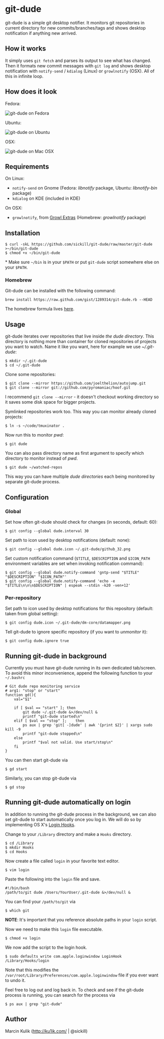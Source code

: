 # git-dude

git-dude is a simple git desktop notifier. It monitors git repositories in
current directory for new commits/branches/tags and shows desktop notification if
anything new arrived.

## How it works

It simply uses `git fetch` and parses its output to see what has changed. Then it
formats new commit messages with `git log` and shows desktop notification with
`notify-send` / `kdialog` (Linux) or `growlnotify` (OSX). All of this in infinite loop.

## How does it look

Fedora:

![git-dude on Fedora](https://github.com/downloads/sickill/git-dude/git-dude-fedora-shot.png)

Ubuntu:

![git-dude on Ubuntu](https://github.com/downloads/sickill/git-dude/git-dude-ubuntu-shot.png)

OSX:

![git-dude on Mac OSX](https://github.com/downloads/sickill/git-dude/git-dude-osx-shot.png)

## Requirements

On Linux:

* `notify-send` on Gnome (Fedora: _libnotify_ package, Ubuntu: _libnotify-bin_ package)
* `kdialog` on KDE (included in KDE)

On OSX:

* `growlnotify`, from [Growl Extras](http://growl.info/extras.php#growlnotify)
  (Homebrew: _growlnotify_ package)

## Installation

    $ curl -skL https://github.com/sickill/git-dude/raw/master/git-dude >~/bin/git-dude
    $ chmod +x ~/bin/git-dude

\* Make sure `~/bin` is in your `$PATH` or put `git-dude` script somewhere else
on your `$PATH`.

### Homebrew

Git-dude can be installed with the following command:

`brew install https://raw.github.com/gist/1289314/git-dude.rb --HEAD`

The homebrew formula lives [here](https://gist.github.com/1289314).

## Usage

git-dude iterates over repositories that live inside _the dude directory_. This
directory is nothing more than container for cloned repositories of projects
you want to watch.  Name it like you want, here for example we use
_~/.git-dude_:

    $ mkdir ~/.git-dude
    $ cd ~/.git-dude

Clone some repositories:

    $ git clone --mirror https://github.com/joelthelion/autojump.git
    $ git clone --mirror git://github.com/pyromaniac/hoof.git

I recommend `git clone --mirror` - it doesn't checkout working directory so it
saves some disk space for bigger projects.

Symlinked repositories work too. This way you can monitor already cloned
projects:

    $ ln -s ~/code/tmuxinator .

Now run this to monitor _pwd_:

    $ git dude

You can also pass directory name as first argument to specify which directory
to monitor instead of _pwd_.

    $ git dude ~/watched-repos

This way you can have multiple _dude directories_ each being monitored by
separate git-dude process.

## Configuration

### Global

Set how often git-dude should check for changes (in seconds, default: 60):

    $ git config --global dude.interval 30

Set path to icon used by desktop notifications (default: none):

    $ git config --global dude.icon ~/.git-dude/github_32.png

Set custom notification command (`$TITLE`, `$DESCRIPTION` and `$ICON_PATH`
environment variables are set when invoking notification command):

    $ git config --global dude.notify-command 'gntp-send "$TITLE" "$DESCRIPTION" "$ICON_PATH"'
    $ git config --global dude.notify-command 'echo -e "$TITLE\n\n\n$DESCRIPTION" | espeak --stdin -k20 -ven+12'

### Per-repository

Set path to icon used by desktop notifications for this repository (default:
taken from global setting):

    $ git config dude.icon ~/.git-dude/dm-core/datamapper.png

Tell git-dude to ignore specific repository (if you want to _unmonitor_ it):

    $ git config dude.ignore true

## Running git-dude in background

Currently you must have git-dude running in its own dedicated tab/screen. To avoid
this minor inconvenience, append the following function to your ```~/.bashrc```

```
# Git dude repo monitoring service
# arg1: "stop" or "start"
function gd(){
    val="$1"

    if [ $val == "start" ]; then
        git dude ~/.git-dude &>/dev/null &
        printf "git-dude started\n"
    elif [ $val == "stop" ];    then
        ps aux | grep 'git[ -]dude' | awk '{print $2}' | xargs sudo kill -9
        printf "git-dude stopped\n"
    else
        printf "$val not valid. Use start/stop\n"
    fi
}
```

You can then start git-dude via

    $ gd start

Similarly, you can stop git-dude via

    $ gd stop

## Running git-dude automatically on login

In addition to running the git-dude process in the background, we can also
set git-dude to start automatically once you log in. We will do so by implementing
OS X's [Login Hooks](http://support.apple.com/kb/HT2420). 

Change to your ```/Library``` directory and make a ```Hooks``` directory.

    $ cd /Library
    $ mkdir Hooks
    $ cd Hooks

Now create a file called ```login``` in your favorite text editor.

    $ vim login

Paste the following into the ```login``` file and save.

```
#!/bin/bash
/path/to/git dude /Users/YourUser/.git-dude &>/dev/null &
```

You can find your ```/path/to/git``` via 

    $ which git

**NOTE**: It's important that you reference absolute paths in your ```login``` script.

Now we need to make this ```login``` file executable.

    $ chmod +x login

We now add the script to the login hook.

    $ sudo defaults write com.apple.loginwindow LoginHook /Library/Hooks/login

Note that this modifies the ```/var/root/Library/Preferences/com.apple.loginwindow``` file if you ever want to undo it.

Feel free to log out and log back in. To check and see if the git-dude process is 
running, you can search for the process via

    $ ps aux | grep "git-dude"

## Author

Marcin Kulik (http://ku1ik.com/ | @sickill)
